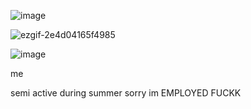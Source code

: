 ![image](https://github.com/user-attachments/assets/a2f88044-159c-4b28-b532-910567667821)



![ezgif-2e4d04165f4985](https://github.com/user-attachments/assets/b4d79991-2556-4b12-832a-2e39a434e999)



![image](https://github.com/user-attachments/assets/4ba92a8d-2e72-49d6-a843-d09733ed05b6)


me

semi active during summer sorry im EMPLOYED FUCKK












